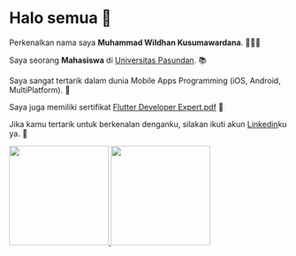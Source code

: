 # Halo semua 👋 

Perkenalkan nama saya **Muhammad Wildhan Kusumawardana**. 👨🏻‍💻

Saya seorang **Mahasiswa** di [Universitas Pasundan](http://www.unpas.ac.id/). 📚

Saya sangat tertarik dalam dunia Mobile Apps Programming (iOS, Android, MultiPlatform). 📱

Saya juga memiliki sertifikat [Flutter Developer Expert.pdf](https://github.com/wildan090801/wildan090801/files/8554937/sertifikat_course_199_635138_200422151653.pdf) 📑

Jika kamu tertarik untuk berkenalan denganku, silakan ikuti akun [Linkedin](https://www.linkedin.com/in/mwildhank/)ku ya. 👣

<p align="left">
<a href="https://github.com/wildan090801">
  <img height="180em" src="https://github-readme-stats-eight-theta.vercel.app/api?username=wildan090801&show_icons=true&theme=algolia&include_all_commits=true&count_private=true"/>
  <img height="180em" src="https://github-readme-stats-eight-theta.vercel.app/api/top-langs/?username=wildan090801&layout=compact&langs_count=8&theme=algolia"/>
</a>
</p>
